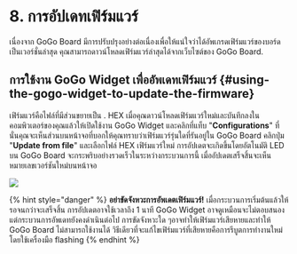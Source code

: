 # 8. การอัปเดทเฟิร์มแวร์

เนื่องจาก GoGo Board มีการปรับปรุงอย่างต่อเนื่องเพื่อให้แน่ใจว่าได้อัพเกรดเฟิร์มแวร์ของบอร์ดเป็นเวอร์ชั่นล่าสุด คุณสามารถดาวน์โหลดเฟิร์มแวร์ล่าสุดได้จากเว็บไซต์ของ GoGo Board.

## การใช้งาน GoGo Widget เพื่ออัพเดทเฟิร์มแวร์ {#using-the-gogo-widget-to-update-the-firmware}

เฟิร์มแวร์คือไฟล์ที่มีส่วนขยายเป็น . HEX เมื่อคุณดาวน์โหลดเฟิร์มแวร์ใหม่และบันทึกลงในคอมพิวเตอร์ของคุณแล้วให้เปิดใช้งาน GoGo Widget และคลิกที่แท็บ "**Configurations**" ที่นั่นคุณจะเห็นส่วนบนหน้าจอที่บอกให้คุณทราบว่าเฟิร์มแวร์รุ่นใดที่รันอยู่ใน GoGo Board คลิกปุ่ม "**Update from file**" และเลือกไฟล์ HEX เฟิร์มแวร์ใหม่ การอัปเดตจะเกิดขึ้นโดยอัตโนมัติ LED บน GoGo Board จะกระพริบอย่างรวดเร็วในระหว่างกระบวนการนี้ เมื่ออัปเดตเสร็จสิ้นจะเห็นหมายเลขเวอร์ชันใหม่บนหน้าจอ

![](https://lh3.googleusercontent.com/EFbyxBfAs8eD26Br071pRlVGBOUjrcFwEX1Ax_pE0WcpwjRk45FnxdsmCqsPmJXcxwwYXPbI-RufVLUYqFLqbcxqMHv5NgSaLpRyoereRoDaomJFDeZZOjtgP-NJJNfZAjeZTKIw)

{% hint style="danger" %}
**อย่าขัดจังหวะการอัพเดตเฟิร์มแวร์!** เมื่อกระบวนการเริ่มต้นแล้วให้รอจนกว่าจะเสร็จสิ้น การอัปเดตอาจใช้เวลาถึง 1 นาที GoGo Widget อาจดูเหมือนจะไม่ตอบสนอง แต่กระบวนการอัพเดทยังคงดำเนินต่อไป การขัดจังหวะใด ๆอาจทำให้เฟิร์มแวร์เสียหายและทำให้ GoGo Board ไม่สามารถใช้งานได้ วิธีเดียวที่จะแก้ไขเฟิร์มแวร์ที่เสียหายคือการรีบูตการทำงานใหม่โดยใช้เครื่องมือ flashing
{% endhint %}


